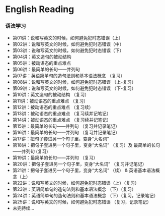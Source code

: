 # English Reading
### 语法学习
- 第01讲：说和写英文的时候，如何避免犯时态错误（上）
- 第02讲：说和写英文的时候，如何避免犯时态错误（中）
- 第03讲：说和写英文的时候，如何避免犯时态错误（下）
- 第04讲：英文造句的被动结构
- 第05讲：被动语态的重点难点
- 第06讲：最简单的长句——并列句
- 第07讲：英语简单句的造句法则和基本语法概念 （复习）
- 第08讲：说和写英文的时候，如何避免犯时态错误 （上-复习）
- 第09讲：说和写英文的时候，如何避免犯时态错误 （下-复习）
- 第10讲：英文造句的被动结构 （复习）
- 第11讲：被动语态的重点难点 （复习）
- 第12讲：被动语态的重点难点 （复习续）
- 第13讲：被动语态的重点难点 （复习续并记笔记）
- 第14讲：被动语态的重点难点 （复习续并记笔记）
- 第15讲：最简单的长句——并列句 （复习并记录笔记）
- 第16讲：最简单的长句——并列句 （复习并记录笔记）
- 第17讲：把句子套进另一个句子里，变身“大名词”
- 第18讲：把句子套进另一个句子里，变身“大名词” （复习）及 最简单的长句——并列句 (复习)
- 第19讲：最简单的长句——并列句 （复习）
- 第20讲：把句子套进另一个句子里，变身“大名词” （复习并记笔记）
- 第21讲：把句子套进另一个句子里，变身“大名词” （续） & 英语基本语法概念（上）
- 第22讲：说和写英文的时候，如何避免犯时态错误（上）（复习）
- 第23讲：英语简单句的造句法则和基本语法概念 （下）（复习）
- 第24讲：英语简单句的造句法则和基本语法概念 （下）（复习，记录笔记）
- 第25讲：说和写英文的时候，如何避免犯时态错误 （复习，记录笔记）
- 未完待续...

